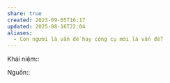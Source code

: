 ```yaml
---
share: true
created: 2023-09-05T16:17
updated: 2025-08-16T22:04
aliases:
  - Con người là vấn đề hay công cụ mới là vấn đề?
---
```

Khái niệm:: 

Nguồn:: 
